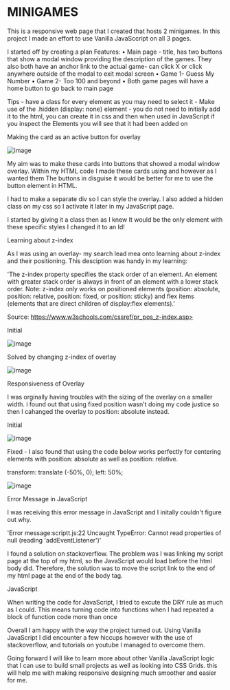 # MINIGAMES

This is a responsive web page that I created that hosts 2 minigames. In this project I made an effort to use Vanilla JavaSccript on all 3 pages. 

I started off by creating a plan 
Features:
	• Main page - title, has two buttons that show a modal window providing the description of the games. They also both have an anchor link to the actual game- can click X or click anywhere outside of the modal to exit modal screen
	• Game 1- Guess My Number
	• Game 2- Too 100 and beyond
	• Both game pages will have a home button to go back to main page

Tips 
	- have a class for every element as you may need to select it
	- Make use of the .hidden (display: none} element - you do not need to initially add it to the html, you can create it in css and then when used in JavaScript if you inspect the Elements you will see that it had been added on

Making the card as an active button for overlay

![image](https://user-images.githubusercontent.com/92884422/151267453-e5303c55-1422-4591-86dc-d8036b1d7a5e.png)

My aim was to make these cards into buttons that showed a modal window overlay. Within my HTML code I made these cards using <divs> and <sections> however as I wanted them The buttons in disguise it would be better for me to use the button element in HTML.

I had to make a separate div so I can style the overlay. I also added a hidden class on my css so I activate it later in my JavaScript page.

I started by giving it a class then as I knew It would be the only element with these specific styles I changed it to an Id!

  Learning about z-index
  
  As I was using an overlay- my search lead mea onto learning about z-index and their positioning. This desciption was handy in my learning:
  
  'The z-index property specifies the stack order of an element.
An element with greater stack order is always in front of an element with a lower stack order.
Note: z-index only works on positioned elements (position: absolute, position: relative, position: fixed, or position: sticky) and flex items (elements that are direct children of display:flex elements).' 
  
  Source:  https://www.w3schools.com/cssref/pr_pos_z-index.asp> 
  
  Initial 
  
  ![image](https://user-images.githubusercontent.com/92884422/151268101-6a879a1c-30b4-441f-84ea-1de011ea959e.png)

  Solved by changing z-index of overlay
  
  ![image](https://user-images.githubusercontent.com/92884422/151268379-1d585328-b15a-4ca9-b5b3-bbc36c933d91.png)

 Responsiveness of Overlay
  
  I was orginally having troubles with the sizing of the overlay on a smaller width. i found out that using fixed position wasn't doing my code justice so then I cahanged the overlay to position: absolute instead.
  
  Initial
  
  ![image](https://user-images.githubusercontent.com/92884422/151268797-71892e01-2365-4b2e-a174-cc35d6940baf.png)

  Fixed - I also found that using the code below works perfectly for centering  elements with position: absolute as well as position: relative. 
  
  transform: translate (-50%, 0);
  left: 50%;
  
  
  
  ![image](https://user-images.githubusercontent.com/92884422/151268860-aea5dfa2-df1f-47cc-856e-21ecdbe58c13.png)

  
  
  Error Message in JavaScript
  
  I was receiving this error message in JavaScript and I initally couldn't figure out why.
  
  'Error message:scriptt.js:22 Uncaught TypeError: Cannot read properties of null (reading 'addEventListener')'
  
  I found a solution on stackoverflow. The problem was I was linking my script page at the top of my html, so the JavaScript would load before the html body did. Therefore, the solution was to move the script link to the end of my html page at the end of the body tag.
  

  JavaScript
  
  When writing the code for JavaScript, I tried to excute the DRY rule as much as I could. This means turning code into functions when I had repeated a block of function code more than once 
  
  Overall I am happy with the way the project turned out. Using Vanilla JavaScript I did encounter a few hiccups however with the use of stackoverflow, and tutorials on youtube I managed to overcome them.
  
  Going forward I will like to learn more about other Vanilla JavaScript logic that I can use to build small projects as well as looking into CSS Grids. this will help me with making responsive designing much smoother and easier for me.
  
  
  

  
  


